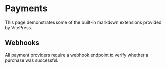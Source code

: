 # Payments
This page demonstrates some of the built-in markdown extensions provided by VitePress.

## Webhooks
All payment providers require a webhook endpoint to verify whether a purchase was successful.
